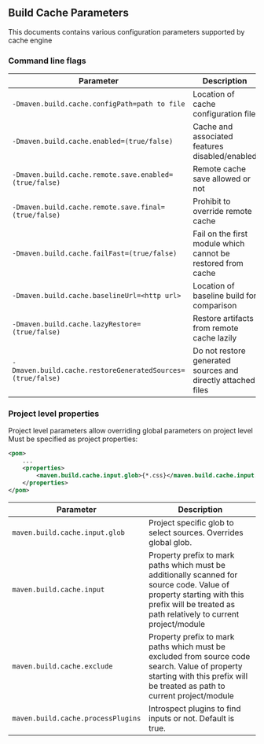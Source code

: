 <!---
 Licensed to the Apache Software Foundation (ASF) under one or more
 contributor license agreements.  See the NOTICE file distributed with
 this work for additional information regarding copyright ownership.
 The ASF licenses this file to You under the Apache License, Version 2.0
 (the "License"); you may not use this file except in compliance with
 the License.  You may obtain a copy of the License at

      http://www.apache.org/licenses/LICENSE-2.0

 Unless required by applicable law or agreed to in writing, software
 distributed under the License is distributed on an "AS IS" BASIS,
 WITHOUT WARRANTIES OR CONDITIONS OF ANY KIND, either express or implied.
 See the License for the specific language governing permissions and
 limitations under the License.
-->

## Build Cache Parameters

This documents contains various configuration parameters supported by cache engine

### Command line flags

| Parameter   | Description                                                  | Usage Scenario |
| ----------- |--------------------------------------------------------------| ----------- |
| `-Dmaven.build.cache.configPath=path to file`              | Location of cache configuration file                         | Cache config is not in default location |
| `-Dmaven.build.cache.enabled=(true/false)`                 | Cache and associated features disabled/enabled               | To remove noise from logs then remote cache is not available |
| `-Dmaven.build.cache.remote.save.enabled=(true/false)`     | Remote cache save allowed or not                             | To designate nodes which allowed to push in remote shared cache |
| `-Dmaven.build.cache.remote.save.final=(true/false)`       | Prohibit to override remote cache                            | To ensure that reference build is not overridden by interim build |
| `-Dmaven.build.cache.failFast=(true/false)`                | Fail on the first module which cannot be restored from cache | Remote cache setup/tuning/troubleshooting |
| `-Dmaven.build.cache.baselineUrl=<http url>`               | Location of baseline build for comparison                    | Remote cache setup/tuning/troubleshooting |
| `-Dmaven.build.cache.lazyRestore=(true/false)`             | Restore artifacts from remote cache lazily                   | Performance optimization |
| `-Dmaven.build.cache.restoreGeneratedSources=(true/false)` | Do not restore generated sources and directly attached files | Performance optimization |

### Project level properties

Project level parameters allow overriding global parameters on project level Must be specified as project properties:

```xml
<pom>
    ...
    <properties>
        <maven.build.cache.input.glob>{*.css}</maven.build.cache.input.glob>
    </properties>
</pom>
```

| Parameter                     | Description |
| ----------------------------- | ----------- |
| `maven.build.cache.input.glob`     | Project specific glob to select sources. Overrides global glob. |
| `maven.build.cache.input`          | Property prefix to mark paths which must be additionally scanned for source code. Value of property starting with this prefix will be treated as path relatively to current project/module |
| `maven.build.cache.exclude`        | Property prefix to mark paths which must be excluded from source code search. Value of property starting with this prefix will be treated as path to current project/module  |
| `maven.build.cache.processPlugins` | Introspect plugins to find inputs or not. Default is true. |
